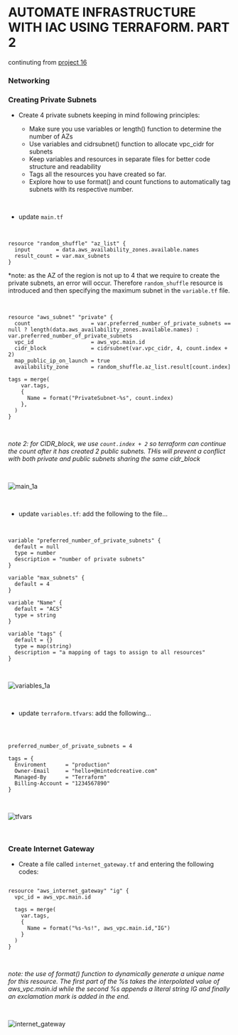 # AUTOMATE INFRASTRUCTURE WITH IAC USING TERRAFORM. PART 2

continuting from <a href="https://github.com/earchibong/devops_training/blob/main/terraform_01.md ">project 16</a>

### Networking
### Creating Private Subnets
- Create 4 private subnets keeping in mind following principles:

  - Make sure you use variables or length() function to determine the number of AZs
  - Use variables and cidrsubnet() function to allocate vpc_cidr for subnets
  - Keep variables and resources in separate files for better code structure and readability
  - Tags all the resources you have created so far. 
   - Explore how to use format() and count functions to automatically tag subnets with its respective number.

<br>

- update `main.tf`

<br>

```
resource "random_shuffle" "az_list" {
  input        = data.aws_availability_zones.available.names
  result_count = var.max_subnets
}

```
*note: as the AZ of the region is not up to 4 that we require to create the private subnets, an error will occur. Therefore `random_shuffle` resource is introduced and then specifying the maximum subnet in the `variable.tf` file.

<br>

```
resource "aws_subnet" "private" {
  count                   = var.preferred_number_of_private_subnets == null ? length(data.aws_availability_zones.available.names) : var.preferred_number_of_private_subnets
  vpc_id                  = aws_vpc.main.id
  cidr_block              = cidrsubnet(var.vpc_cidr, 4, count.index + 2)
  map_public_ip_on_launch = true
  availability_zone       = random_shuffle.az_list.result[count.index]
  
tags = merge(
    var.tags,
    {
      Name = format("PrivateSubnet-%s", count.index)
    },
  )
}

```

<br>

*note 2: for CIDR_block, we use `count.index + 2` so terraform can continue the count after it has created 2 public subnets. THis will prevent
a conflict with both private and public subnets sharing the same cidr_block*

<br>

![main_1a](https://user-images.githubusercontent.com/92983658/203994675-757ff84a-4fb6-43aa-8c50-6eeed13ef718.png)

<br>

- update `variables.tf`: add the following to the file...

<br>

```
variable "preferred_number_of_private_subnets" {
  default = null
  type = number
  description = "number of private subnets"
}

variable "max_subnets" {
  default = 4
}

variable "Name" {
  default = "ACS"
  type = string
}

variable "tags" {
  default = {}
  type = map(string)
  description = "a mapping of tags to assign to all resources"
}

```

<br>

![variables_1a](https://user-images.githubusercontent.com/92983658/203994989-9242296f-de7b-4fed-bfc8-84af38689cbf.png)

<br>

- update `terraform.tfvars`: add the following...

<br>

```

preferred_number_of_private_subnets = 4

tags = {
  Enviroment      = "production" 
  Owner-Email     = "hello+@mintedcreative.com"
  Managed-By      = "Terraform"
  Billing-Account = "1234567890"
}

```

<br>

![tfvars](https://user-images.githubusercontent.com/92983658/203995247-b8d3a718-fe29-4e94-b819-a3649c5e63c9.png)

<br>

### Create Internet Gateway
- Create a file called `internet_gateway.tf` and entering the following codes:
```

resource "aws_internet_gateway" "ig" {
  vpc_id = aws_vpc.main.id

  tags = merge(
    var.tags,
    {
      Name = format("%s-%s!", aws_vpc.main.id,"IG")
    } 
  )
}

```

<br>

*note: the use of format() function to dynamically generate a unique name for this resource. The first part of the %s takes the interpolated value of aws_vpc.main.id while the second %s appends a literal string IG and finally an exclamation mark is added in the end.*

<br>

![internet_gateway](https://user-images.githubusercontent.com/92983658/203996593-6024ae62-dbd7-4a89-8314-ab3b8a1b31db.png)

<br>




